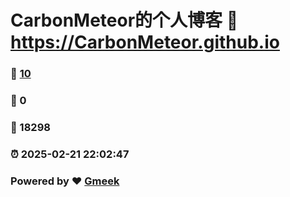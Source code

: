 # CarbonMeteor的个人博客 :link: https://CarbonMeteor.github.io 
### :page_facing_up: [10](https://CarbonMeteor.github.io/tag.html) 
### :speech_balloon: 0 
### :hibiscus: 18298 
### :alarm_clock: 2025-02-21 22:02:47 
### Powered by :heart: [Gmeek](https://github.com/Meekdai/Gmeek)

